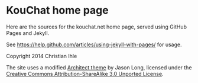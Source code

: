KouChat home page
=======

Here are the sources for the kouchat.net home page,
served using GitHub Pages and Jekyll.

See https://help.github.com/articles/using-jekyll-with-pages/ for usage.

Copyright 2014 Christian Ihle

The site uses a modified [Architect theme](https://github.com/jasonlong/architect-theme) by Jason Long,
licensed under the [Creative Commons Attribution-ShareAlike 3.0 Unported License](http://creativecommons.org/licenses/by-sa/3.0/).
